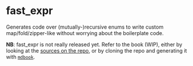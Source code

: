 # fast_expr

Generates code over (mutually-)recursive enums to write custom map/fold/zipper-like without worrying
about the boilerplate code.

**NB**: fast_expr is not really released yet. Refer to the book (WIP), either by looking at the
[sources on the repo](./book/src/SUMMARY.md), or by cloning the repo and generating it with
[`mdbook`](https://github.com/rust-lang/mdBook).
